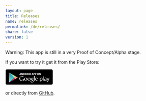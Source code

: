 ```yaml
---
layout: page
title: Releases
name: releases
permalink: /de/releases/
share: false
version: 1
---
```



Warning: This app is still in a very Proof of Concept/Alpha stage.

If you want to try it get it from the Play Store:

<a href="https://play.google.com/apps/testing/com.greenaddress.abcore" target="_blank" ><img style="width: 150px;" src="/assets/images/playstore.png"></a>

or directly from [GitHub](https://github.com/greenaddress/abcore/releases/tag/v0.51alphaPoC).

<!-- {% include releases.html %} -->
